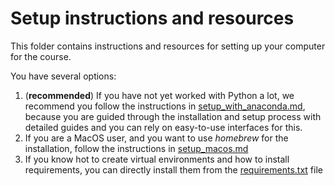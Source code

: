 # Setup instructions and resources

This folder contains instructions and resources for setting up your computer for the course.

You have several options:

1. (**recommended**) If you have not yet worked with Python a lot, we recommend you follow the instructions in [setup_with_anaconda.md](./setup_with_anaconda.md), because you are guided through the installation and setup process with detailed guides and you can rely on easy-to-use interfaces for this.
2. If you are a MacOS user, and you want to use *homebrew* for the installation, follow the instructions in [setup_macos.md](./setup_macos.md)
3. If you know hot to create virtual environments and how to install requirements, you can directly install them from the [requirements.txt](./requirements.txt) file